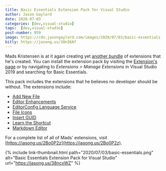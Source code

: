 ```yaml
---
title: Basic Essentials Extension Pack for Visual Studio
author: Jason Gaylord
date: 2020-07-03
categories: [dev,visual-studio]
tags:  [dev,visual-studio]
post-number: 959
image: https://cdn.jasongaylord.com/images/2020/07/03/basic-essentials.png
bitly: https://jasong.us/38nI6Af
---
```


Mads Kristensen is at it again creating yet [another bundle](https://jasong.us/38ncxWZ) of extensions that he's created. You can install the extension pack by visiting the [Extension's page](https://jasong.us/38ncxWZ) or by navigating to _Extensions > Manage Extensions_ in Visual Studio 2019 and searching for Basic Essentials. 

This pack includes the extensions that he believes no developer should be without. The extensions include:

- [Add New File](https://jasong.us/31AGCRL)
- [Editor Enhancements](https://jasong.us/3irUBz2)
- [EditorConfig Language Service](https://jasong.us/2YSiRCH)
- [File Icons](https://jasong.us/2VCOePB)
- [Insert GUID](https://jasong.us/3dSLiEX)
- [Learn the Shortcut](https://jasong.us/38lANsJ)
- [Markdown Editor](https://jasong.us/2YWrexn)

For a complete list of all of Mads' extensions, visit [https://jasong.us/2Bo0P2z](https://jasong.us/2Bo0P2z).

{% include link-thumbnail.html path="2020/07/03/basic-essentials.png" alt="Basic Essentials Extension Pack for Visual Studio" url="https://jasong.us/38ncxWZ" %}